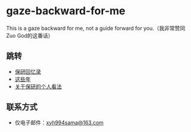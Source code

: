 # gaze-backward-for-me
This is a gaze backward for me, not a guide forward for you.（我非常赞同Zuo God的这番话）

## 跳转
- [保研回忆录](MoGSRE.md)
- [这些年](Looking_back.md)
- [关于保研的个人看法](Related.md)

## 联系方式
- 仅电子邮件：[xyh994sama@163.com](mailto:xyh994sama@163.com)  


